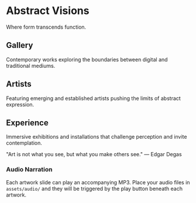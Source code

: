 # Abstract Visions

Where form transcends function.

## Gallery

Contemporary works exploring the boundaries between digital and traditional mediums.

## Artists

Featuring emerging and established artists pushing the limits of abstract expression.

## Experience

Immersive exhibitions and installations that challenge perception and invite contemplation.

"Art is not what you see, but what you make others see." — Edgar Degas

### Audio Narration
Each artwork slide can play an accompanying MP3. Place your audio files in `assets/audio/` and they will be triggered by the play button beneath each artwork.
